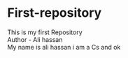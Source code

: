 # First-repository
This is my first Repository
<br>
Author - Ali hassan
<br>
My name is ali hassan
i am a Cs  and ok